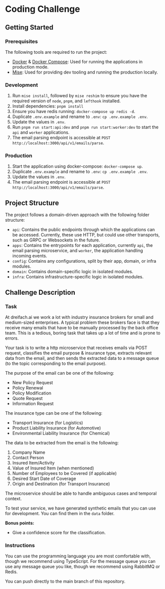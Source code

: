 # Coding Challenge

## Getting Started

### Prerequisites

The following tools are required to run the project:
- [Docker](https://docs.docker.com/engine/install/) & [Docker Compose](https://docs.docker.com/compose/install/): Used for running the applications in production mode.
- [Mise](https://mise.jdx.dev/getting-started.html): Used for providing dev tooling and running the production locally.

### Development

1. Run `mise install`, followed by `mise reshim` to ensure you have the required version of `node`, `pnpm`, and `lefthook` installed. 
2. Install dependencies: `pnpm install`
3. Ensure you have redis running: `docker-compose up redis -d`.
4. Duplicate `.env.example` and rename to `.env`: `cp .env.example .env`.
5. Update the values in `.env`.
6. Run `pnpm run start:api:dev` and `pnpm run start:worker:dev` to start the `api` and `worker` applications.
7. The email parsing endpoint is accessible at `POST http://localhost:3000/api/v1/emails/parse`.

### Production

1. Start the application using docker-compose: `docker-compose up`.
2. Duplicate `.env.example` and rename to `.env`: `cp .env.example .env`.
3. Update the values in `.env`.
4. The email parsing endpoint is accessible at `POST http://localhost:3000/api/v1/emails/parse`.

## Project Structure

The project follows a domain-driven approach with the following folder structure:
- `api`: Contains the public endpoints through which the applications can be accessed. Currently, these use HTTP, but could use other transports, such as GRPC or Websockets in the future.
- `apps`: Contains the entrypoints for each application, currently `api`, the email parsing microservice, and `worker`, the application handling incoming events.
- `config`: Contains any configurations, split by their app, domain, or infra modules.
- `domain`: Contains domain-specific logic in isolated modules.
- `infra`: Contains infrastructure-specific logic in isolated modules.

## Challenge Description

### Task

At dreifach.ai we work a lot with industry insurance brokers for small and medium-sized enterprises. A typical problem these brokers face is that they receive many emails that have to be manually processed by the back office team. This is a tedious, boring task that takes up a lot of time and is prone to errors.

Your task is to write a http microservice that receives emails via POST request, classifies the email purpose & insurance type, extracts relevant data from the email, and then sends the extracted data to a message queue (to the topic corresponding to the email purpose). 

The purpose of the email can be one of the following:

* New Policy Request
* Policy Renewal
* Policy Modification
* Quote Request
* Information Request

The insurance type can be one of the following:

* Transport Insurance (for Logistics)
* Product Liability Insurance (for Automotive)
* Environmental Liability Insurance (for Chemical)

The data to be extracted from the email is the following:

1. Company Name
2. Contact Person
3. Insured Item/Activity
4. Value of Insured Item (when mentioned)
5. Number of Employees to be Covered (if applicable)
6. Desired Start Date of Coverage
7. Origin and Destination (for Transport Insurance)

The microservice should be able to handle ambiguous cases and temporal context.

To test your service, we have generated synthetic emails that you can use for development. You can find them in the `data` folder.

**Bonus points:**
* Give a confidence score for the classification.


### Instructions

You can use the programming language you are most comfortable with, though we recommend using TypeScript.
For the message queue you can use any message queue you like, though we recommend using RabbitMQ or Redis.

You can push directly to the main branch of this repository.
